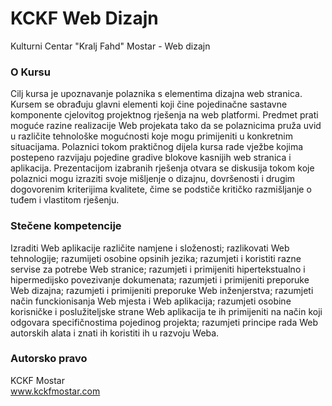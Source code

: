# KCKF Web Dizajn
Kulturni Centar "Kralj Fahd" Mostar - Web dizajn

### O Kursu
Cilj kursa je upoznavanje polaznika s elementima dizajna web stranica. Kursem se obrađuju glavni elementi koji čine pojedinačne sastavne komponente cjelovitog projektnog rješenja na web platformi. Predmet prati moguće razine realizacije Web projekata tako da se polaznicima pruža uvid u različite tehnološke mogućnosti koje mogu primijeniti u konkretnim situacijama. Polaznici tokom praktičnog dijela kursa rade vježbe kojima postepeno razvijaju pojedine gradive blokove kasnijih web stranica i aplikacija. Prezentacijom izabranih rješenja otvara se diskusija tokom koje polaznici mogu izraziti svoje mišljenje o dizajnu, dovršenosti i drugim dogovorenim kriterijima kvalitete, čime se podstiče kritičko razmišljanje o tuđem i vlastitom rješenju.

### Stečene kompetencije
Izraditi Web aplikacije različite namjene i složenosti; razlikovati Web tehnologije; razumijeti osobine opsinih jezika; razumjeti i koristiti razne servise za potrebe Web stranice; razumjeti i primijeniti hipertekstualno i hipermedijsko povezivanje dokumenata; razumjeti i primijeniti preporuke Web dizajna; razumjeti i primijeniti preporuke Web inženjerstva; razumjeti način funckionisanja Web mjesta i Web aplikacija; razumjeti osobine korisničke i poslužiteljske strane Web aplikacija te ih primijeniti na način koji odgovara specifičnostima pojedinog projekta; razumjeti principe rada Web autorskih alata i znati ih koristiti ih u razvoju Weba.

### Autorsko pravo
KCKF Mostar <br>
www.kckfmostar.com
